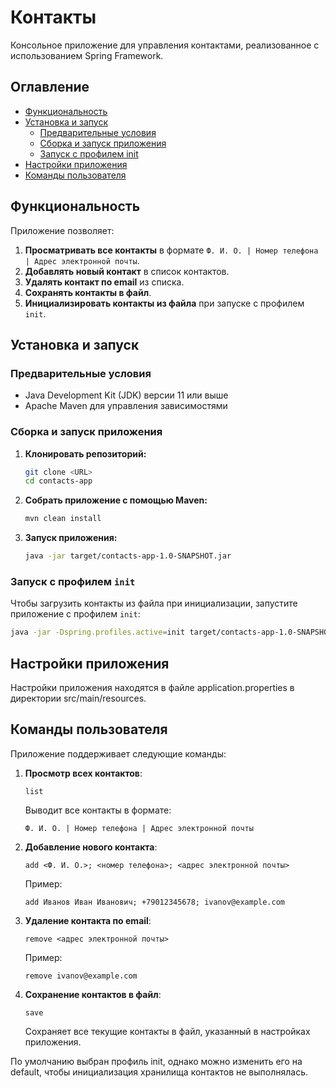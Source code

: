 # Контакты

Консольное приложение для управления контактами, реализованное с использованием Spring Framework.

## Оглавление

- [Функциональность](#функциональность)
- [Установка и запуск](#установка-и-запуск)
  - [Предварительные условия](#предварительные-условия)
  - [Сборка и запуск приложения](#сборка-и-запуск-приложения)
  - [Запуск с профилем init](#запуск-с-профилем-init)
- [Настройки приложения](#настройки-приложения)
- [Команды пользователя](#команды-пользователя)

## Функциональность

Приложение позволяет:

1. **Просматривать все контакты** в формате `Ф. И. О. | Номер телефона | Адрес электронной почты`.
2. **Добавлять новый контакт** в список контактов.
3. **Удалять контакт по email** из списка.
4. **Сохранять контакты в файл**.
5. **Инициализировать контакты из файла** при запуске с профилем `init`.

## Установка и запуск

### Предварительные условия

- Java Development Kit (JDK) версии 11 или выше
- Apache Maven для управления зависимостями

### Сборка и запуск приложения

1. **Клонировать репозиторий:**

    ```bash
    git clone <URL>
    cd contacts-app
    ```

2. **Собрать приложение с помощью Maven:**

    ```bash
    mvn clean install
    ```

3. **Запуск приложения:**

    ```bash
    java -jar target/contacts-app-1.0-SNAPSHOT.jar
    ```

### Запуск с профилем `init`

Чтобы загрузить контакты из файла при инициализации, запустите приложение с профилем `init`:

```bash
java -jar -Dspring.profiles.active=init target/contacts-app-1.0-SNAPSHOT.jar
```

## Настройки приложения
Настройки приложения находятся в файле application.properties в директории src/main/resources.

## Команды пользователя

Приложение поддерживает следующие команды:

1. **Просмотр всех контактов**:

    ```plaintext
    list
    ```

    Выводит все контакты в формате:
    
    ```
    Ф. И. О. | Номер телефона | Адрес электронной почты
    ```

2. **Добавление нового контакта**:

    ```plaintext
    add <Ф. И. О.>; <номер телефона>; <адрес электронной почты>
    ```

    Пример:

    ```plaintext
    add Иванов Иван Иванович; +79012345678; ivanov@example.com
    ```

3. **Удаление контакта по email**:

    ```plaintext
    remove <адрес электронной почты>
    ```

    Пример:

    ```plaintext
    remove ivanov@example.com
    ```

4. **Сохранение контактов в файл**:

    ```plaintext
    save
    ```

    Сохраняет все текущие контакты в файл, указанный в настройках приложения.

По умолчанию выбран профиль init, однако можно изменить его на default, чтобы инициализация хранилища контактов не выполнялась.
